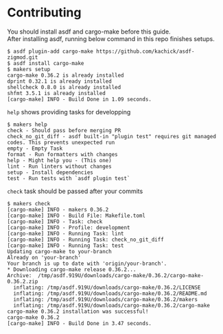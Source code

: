 # Contributing

You should install asdf and cargo-make before this guide.\
After installing asdf, running below command in this repo finishes setups.

```console
$ asdf plugin-add cargo-make https://github.com/kachick/asdf-zigmod.git
$ asdf install cargo-make
$ makers setup
cargo-make 0.36.2 is already installed
dprint 0.32.1 is already installed
shellcheck 0.8.0 is already installed
shfmt 3.5.1 is already installed
[cargo-make] INFO - Build Done in 1.09 seconds.
```

`help` shows providing tasks for developping

```console
$ makers help
check - Should pass before merging PR
check_no_git_diff - asdf built-in "plugin test" requires git managed codes. This prevents unexpected run
empty - Empty Task
format - Run formatters with changes
help - Might help you - (This one)
lint - Run linters without changes
setup - Install dependencies
test - Run tests with `asdf plugin test`
```

`check` task should be passed after your commits

```console
$ makers check
[cargo-make] INFO - makers 0.36.2
[cargo-make] INFO - Build File: Makefile.toml
[cargo-make] INFO - Task: check
[cargo-make] INFO - Profile: development
[cargo-make] INFO - Running Task: lint
[cargo-make] INFO - Running Task: check_no_git_diff
[cargo-make] INFO - Running Task: test
Updating cargo-make to your-branch
Already on 'your-branch'
Your branch is up to date with 'origin/your-branch'.
* Downloading cargo-make release 0.36.2...
Archive:  /tmp/asdf.919U/downloads/cargo-make/0.36.2/cargo-make-0.36.2.zip
  inflating: /tmp/asdf.919U/downloads/cargo-make/0.36.2/LICENSE
  inflating: /tmp/asdf.919U/downloads/cargo-make/0.36.2/README.md
  inflating: /tmp/asdf.919U/downloads/cargo-make/0.36.2/makers
  inflating: /tmp/asdf.919U/downloads/cargo-make/0.36.2/cargo-make
cargo-make 0.36.2 installation was successful!
cargo-make 0.36.2
[cargo-make] INFO - Build Done in 3.47 seconds.
```
